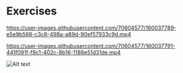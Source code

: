 # Exercises
https://user-images.githubusercontent.com/70604577/160037789-e5e9b568-c3c8-498a-a89d-90ef57933c9d.mp4

https://user-images.githubusercontent.com/70604577/160037791-441f091f-f9c1-402c-8b16-1186e51d31de.mp4

![Alt text](../../../../../../../C:/Users/Alexander%20EG/Desktop/GitHub/HTML_CSS_Full_Course_Beginner_to_Pro_2022_Execises/Lesson%203/Lesson%203.PNG)
